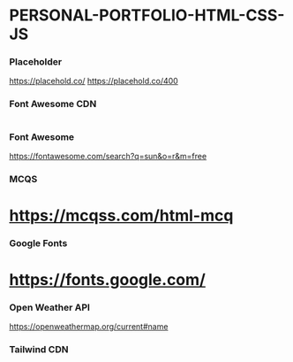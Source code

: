 # PERSONAL-PORTFOLIO-HTML-CSS-JS

### Placeholder

https://placehold.co/
https://placehold.co/400

### Font Awesome CDN

# <link rel="stylesheet" href="https://cdnjs.cloudflare.com/ajax/libs/font-awesome/6.6.0/css/all.min.css" integrity="sha512-Kc323vGBEqzTmouAECnVceyQqyqdsSiqLQISBL29aUW4U/M7pSPA/gEUZQqv1cwx4OnYxTxve5UMg5GT6L4JJg==" crossorigin="anonymous" referrerpolicy="no-referrer" />

### Font Awesome

https://fontawesome.com/search?q=sun&o=r&m=free

### MCQS

# https://mcqss.com/html-mcq

### Google Fonts

# https://fonts.google.com/

### Open Weather API

https://openweathermap.org/current#name

### Tailwind CDN

<script src="https://cdn.tailwindcss.com"></script>
